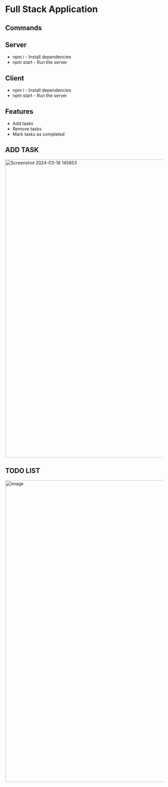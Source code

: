 # Full Stack Application

## Commands
## Server
* npm i - Install dependencies
* npm start - Run the server
  
## Client
* npm i - Install dependencies
* npm start  - Run the server

## Features

- Add tasks
- Remove tasks
- Mark tasks as completed
  
## ADD TASK

<img width="949" alt="Screenshot 2024-03-18 145853" src="https://github.com/ras00786/TodoListReact/assets/78201284/28067280-5774-4c25-a963-49ac457f7cb6">

## TODO LIST

<img width="960" alt="image" src="https://github.com/ras00786/TodoListReact/assets/78201284/58f560a1-3563-4b40-8527-d30414163977">

